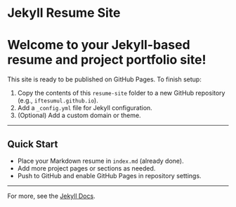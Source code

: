 # Jekyll Resume Site

# Welcome to your Jekyll-based resume and project portfolio site!

This site is ready to be published on GitHub Pages. To finish setup:

1. Copy the contents of this `resume-site` folder to a new GitHub repository (e.g., `iftesumul.github.io`).
2. Add a `_config.yml` file for Jekyll configuration.
3. (Optional) Add a custom domain or theme.

---

## Quick Start
- Place your Markdown resume in `index.md` (already done).
- Add more project pages or sections as needed.
- Push to GitHub and enable GitHub Pages in repository settings.

---

For more, see the [Jekyll Docs](https://jekyllrb.com/docs/).
